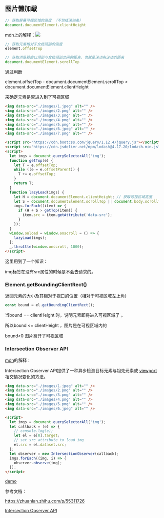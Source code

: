 ## 图片懒加载

```js
// 获取屏幕可视区域的高度 （不包括滚动条）
document.documentElement.clientHeight
```

mdn上的解释：![](https://pic3.zhimg.com/80/v2-7c07f86264b2c3eb576d7903dd35ea0e_1440w.png)

```js
// 获取元素相对于文档顶部的高度
element.offsetTop
```



```js
// 获取浏览器窗口顶部与文档顶部之间的距离，也就是滚动条滚动的距离
document.documentElement.scrollTop
```



通过判断

element.offsetTop - document.documentElement.scrollTop < document.documentElement.clientHeight

来确定元素是否进入到了可视区域

```html
<img data-src="./images/1.jpeg" alt="" />
<img data-src="./images/2.png" alt="" />
<img data-src="./images/3.png" alt="" />
<img data-src="./images/4.png" alt="" />
<img data-src="./images/5.png" alt="" />
<img data-src="./images/6.jpeg" alt="" />
<img data-src="./images/7.png" alt="" />

<script src="https://cdn.bootcss.com/jquery/1.12.4/jquery.js"></script>
<script src="https://cdn.jsdelivr.net/npm/lodash@4.17.20/lodash.min.js"></script>
<script>
  let imgs = document.querySelectorAll('img');
  function getTop(e) {
    let T = e.offsetTop;
    while ((e = e.offsetParent)) {
      T += e.offsetTop;
    }
    return T;
  }
  function lazyLoad(imgs) {
    let H = document.documentElement.clientHeight; // 获取可视区域高度
    let S = document.documentElement.scrollTop || document.body.scrollTop;
    imgs.forEach((item) => {
      if (H + S > getTop(item)) {
        item.src = item.getAttribute('data-src');
      }
    });
  }
  window.onload = window.onscroll = () => {
    lazyLoad(imgs);
  };
  _.throttle(window.onscroll, 1000);
</script>
```

这里用到了一个知识：

img标签在没有src属性的时候是不会去请求的。

### Element.getBoundingClientRect()

返回元素的大小及其相对于视口的位置（相对于可视区域左上角）

```js
const bound = el.getBoundingClientRect();
```

当bound == clientHeight 时，说明元素即将进入可视区域了 。

所以bound <= clientHeight ，图片是在可视区域内的

bound<0 图片离开了可视区域

### Intersection Observer API

[mdn](https://developer.mozilla.org/zh-CN/docs/Web/API/IntersectionObserver)的解释：

Intersection Observer API提供了一种异步检测目标元素与祖先元素或 [viewport](https://developer.mozilla.org/zh-CN/docs/Glossary/Viewport) 相交情况变化的方法。

```html
<img data-src="./images/1.jpeg" alt="" />
<img data-src="./images/2.png" alt="" />
<img data-src="./images/3.png" alt="" />
<img data-src="./images/4.png" alt="" />
<img data-src="./images/5.png" alt="" />
<img data-src="./images/6.jpeg" alt="" />

<script>
  let imgs = document.querySelectorAll('img');
  let callback = (e) => {
    // console.log(e);
    let el = e[0].target;
    // set src attribute to load img
    el.src = el.dataset.src;
  };
  let observer = new IntersectionObserver(callback);
  imgs.forEach((img, i) => {
    observer.observe(img);
  });
</script>
```

[demo](https://github.com/fncheng/js-learn/blob/master/Pic-Lazyload/Intersection_Observer_API.html)



参考文档：

https://zhuanlan.zhihu.com/p/55311726

[Intersection Observer API](https://developer.mozilla.org/zh-CN/docs/Web/API/Element/getBoundingClientRect)

